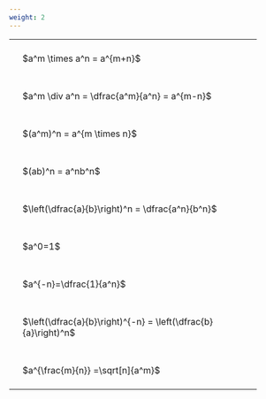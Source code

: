 ```yaml
---
weight: 2
---
```


<style type="text/css">
#T_7c569 th.col_heading {
  text-align: left;
  font-size: 1em;
}
#T_7c569 td {
  text-align: left;
  font-size: 1em;
  padding: 1.5em;
}
#T_7c569_row0_col0, #T_7c569_row1_col0, #T_7c569_row2_col0, #T_7c569_row3_col0, #T_7c569_row4_col0, #T_7c569_row5_col0, #T_7c569_row6_col0, #T_7c569_row7_col0, #T_7c569_row8_col0 {
  width: 400px;
  white-space: pre-wrap;
}
</style>
<table id="T_7c569">
  <thead>
  </thead>
  <tbody>
    <tr>
      <td id="T_7c569_row0_col0" class="data row0 col0" >$a^m \times a^n = a^{m+n}$</td>
    </tr>
    <tr>
      <td id="T_7c569_row1_col0" class="data row1 col0" >$a^m \div a^n = \dfrac{a^m}{a^n} = a^{m-n}$</td>
    </tr>
    <tr>
      <td id="T_7c569_row2_col0" class="data row2 col0" >$(a^m)^n = a^{m \times n}$</td>
    </tr>
    <tr>
      <td id="T_7c569_row3_col0" class="data row3 col0" >$(ab)^n = a^nb^n$</td>
    </tr>
    <tr>
      <td id="T_7c569_row4_col0" class="data row4 col0" >$\left(\dfrac{a}{b}\right)^n = \dfrac{a^n}{b^n}$</td>
    </tr>
    <tr>
      <td id="T_7c569_row5_col0" class="data row5 col0" >$a^0=1$</td>
    </tr>
    <tr>
      <td id="T_7c569_row6_col0" class="data row6 col0" >$a^{-n}=\dfrac{1}{a^n}$</td>
    </tr>
    <tr>
      <td id="T_7c569_row7_col0" class="data row7 col0" >$\left(\dfrac{a}{b}\right)^{-n} = \left(\dfrac{b}{a}\right)^n$</td>
    </tr>
    <tr>
      <td id="T_7c569_row8_col0" class="data row8 col0" >$a^{\frac{m}{n}} =\sqrt[n]{a^m}$</td>
    </tr>
  </tbody>
</table>

